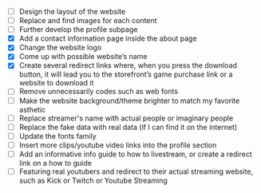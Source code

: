 - [ ] Design the layout of the website 
- [ ] Replace and find images for each content  
- [ ] Further develop the profile subpage 
- [x] Add a contact information page inside the about page
- [x] Change the website logo 
- [x] Come up with possible website’s name 
- [x] Create several redirect links where, when you press the download button, it will lead you to the storefront’s game purchase link or a website to download it 
- [ ] Remove unnecessarily codes such as web fonts  
- [ ] Make the website background/theme brighter to match my favorite asthetic 
- [ ] Replace streamer's name with actual people or imaginary people
- [ ] Replace the fake data with real data (if I can find it on the internet)
- [ ] Update the fonts family
- [ ] Insert more clips/youtube video links into the profile section
- [ ] Add an informative info guide to how to livestream, or create a redirect link on a how to guide
- [ ] Featuring real youtubers and redirect to their actual streaming website, such as Kick or Twitch or Youtube Streaming
